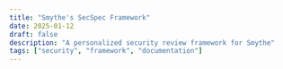 ```yaml
---
title: "Smythe's SecSpec Framework"
date: 2025-01-12
draft: false
description: "A personalized security review framework for Smythe"
tags: ["security", "framework", "documentation"]
---
```

